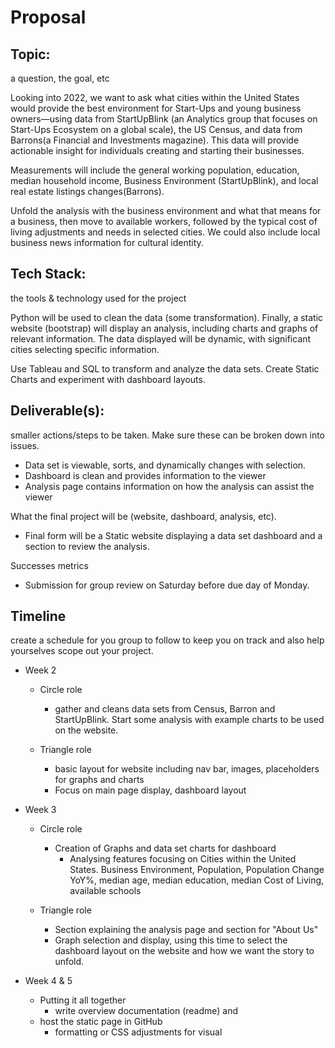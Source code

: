 # Proposal

## Topic:
a question, the goal, etc

Looking into 2022, we want to ask what cities within the United States would provide the best environment for Start-Ups and young business owners—using data from StartUpBlink (an Analytics group that focuses on Start-Ups Ecosystem on a global scale), the US Census, and data from Barrons(a Financial and Investments magazine). This data will provide actionable insight for individuals creating and starting their businesses.

Measurements will include the general working population, education, median household income, Business Environment (StartUpBlink), and local real estate listings changes(Barrons).

Unfold the analysis with the business environment and what that means for a business, then move to available workers, followed by the typical cost of living adjustments and needs in selected cities. We could also include local business news information for cultural identity.

## Tech Stack:
the tools & technology used for the project

Python will be used to clean the data (some transformation). Finally, a static website (bootstrap) will display an analysis, including charts and graphs of relevant information. The data displayed will be dynamic, with significant cities selecting specific information. 

Use Tableau and SQL to transform and analyze the data sets. Create Static Charts and experiment with dashboard layouts.

## Deliverable(s):
smaller actions/steps to be taken. Make sure these can be broken down into issues.

- Data set is viewable, sorts, and dynamically changes with selection.
- Dashboard is clean and provides information to the viewer
- Analysis page contains information on how the analysis can assist the viewer

What the final  project will be (website, dashboard, analysis, etc).
- Final form will be a Static website displaying a data set dashboard and a section to review the analysis.

Successes metrics 
- Submission for group review on Saturday before due day of Monday.

## Timeline
create a schedule for you group to follow to keep you on track and also help yourselves scope out your project.

- Week 2
    - Circle role
        - gather and cleans data sets from Census, Barron and StartUpBlink. Start some analysis with example charts to be used on the website.

    - Triangle role    
        - basic layout for website including nav bar, images, placeholders for graphs and charts
        - Focus on main page display, dashboard layout

- Week 3
    - Circle role
        - Creation of Graphs and data set charts for dashboard
            - Analysing features focusing on Cities within the United States. Business Environment, Population, Population Change YoY%, median age, median education, median Cost of Living, available schools

    - Triangle role
        - Section explaining the analysis page and section for "About Us"
        - Graph selection and display, using this time to select the dashboard layout on the website and how we want the story to unfold. 

- Week 4 & 5
    - Putting it all together
        - write overview documentation (readme) and 
    - host the static page in GitHub
        - formatting or CSS adjustments for visual
